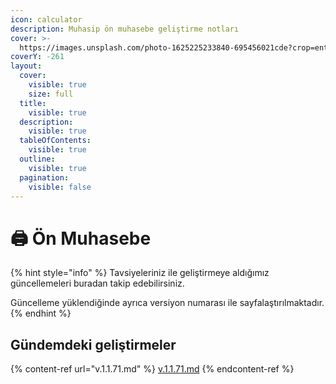 ```yaml
---
icon: calculator
description: Muhasip ön muhasebe geliştirme notları
cover: >-
  https://images.unsplash.com/photo-1625225233840-695456021cde?crop=entropy&cs=srgb&fm=jpg&ixid=M3wxOTcwMjR8MHwxfHNlYXJjaHwyfHxjYWxjdWxhdG9yfGVufDB8fHx8MTczODY5MzA0MXww&ixlib=rb-4.0.3&q=85
coverY: -261
layout:
  cover:
    visible: true
    size: full
  title:
    visible: true
  description:
    visible: true
  tableOfContents:
    visible: true
  outline:
    visible: true
  pagination:
    visible: false
---
```


# 🖨️ Ön Muhasebe

{% hint style="info" %}
Tavsiyeleriniz ile geliştirmeye aldığımız güncellemeleri buradan takip edebilirsiniz.

Güncelleme yüklendiğinde ayrıca versiyon numarası ile sayfalaştırılmaktadır.
{% endhint %}



## Gündemdeki geliştirmeler&#x20;

{% content-ref url="v.1.1.71.md" %}
[v.1.1.71.md](v.1.1.71.md)
{% endcontent-ref %}



